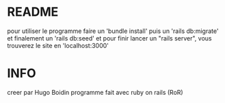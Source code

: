 # README
pour utiliser le programme faire un 'bundle install' puis un 'rails db:migrate' et finalement un 'rails db:seed' et pour finir lancer un "rails server", vous trouverez le site en 'localhost:3000'

# INFO
creer par Hugo Boidin programme fait avec ruby on rails (RoR)
